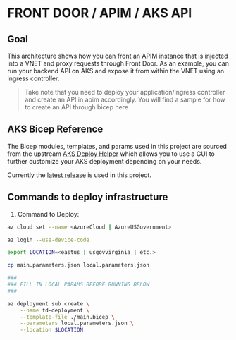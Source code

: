 # FRONT DOOR / APIM / AKS API

## Goal

This architecture shows how you can front an APIM instance that is injected into a VNET and proxy requests through Front Door. As an example, you can run your backend API on AKS and expose it from within the VNET using an ingress controller.

> Take note that you need to deploy your application/ingress controller and create an API in apim accordingly. You will find a sample for how to create an API through bicep here

## AKS Bicep Reference

The Bicep modules, templates, and params used in this project are sourced from the upstream [AKS Deploy Helper](https://azure.github.io/AKS-Construction/) which allows you to use a GUI to further customize your AKS deployment depending on your needs.

Currently the [latest release](https://github.com/Azure/AKS-Construction/releases/tag/0.7.0) is used in this project.

## Commands to deploy infrastructure

1. Command to Deploy:

```bash
az cloud set --name <AzureCloud | AzureUSGovernment>

az login --use-device-code

export LOCATION=<eastus | usgovvirginia | etc.>

cp main.parameters.json local.parameters.json

###
### FILL IN LOCAL PARAMS BEFORE RUNNING BELOW
###

az deployment sub create \
    --name fd-deployment \
    --template-file ./main.bicep \
    --parameters local.parameters.json \
    --location $LOCATION
```
